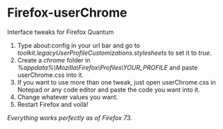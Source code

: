 # Firefox-userChrome
Interface tweaks for Firefox Quantum

1. Type about:config in your url bar and go to *toolkit.legacyUserProfileCustomizations.stylesheets* to set it to *true*.
2. Create a *chrome* folder in *%appdata%\Mozilla\Firefox\Profiles\YOUR_PROFILE* and paste userChrome.css into it.
3. If you want to use more than one tweak, just open userChrome.css in Notepad or any code editor and paste the code you want into it.
4. Change whatever values you want.
5. Restart Firefox and voilà!

*Everything works perfectly as of Firefox 73.*
